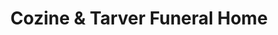 ---
title: "Cozine & Tarver Funeral Home"
url: /greenville/cozine-und-tarver-funeral-home/
shop: Bestattungen
---